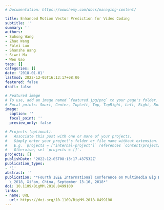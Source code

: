 ```yaml
---
# Documentation: https://wowchemy.com/docs/managing-content/

title: Enhanced Motion Vector Prediction for Video Coding
subtitle: ''
summary: ''
authors:
- Suhong Wang
- Zhao Wang
- Falei Luo
- Shanshe Wang
- Siwei Ma
- Wen Gao
tags: []
categories: []
date: '2018-01-01'
lastmod: 2022-12-05T16:13:17+08:00
featured: false
draft: false

# Featured image
# To use, add an image named `featured.jpg/png` to your page's folder.
# Focal points: Smart, Center, TopLeft, Top, TopRight, Left, Right, BottomLeft, Bottom, BottomRight.
image:
  caption: ''
  focal_point: ''
  preview_only: false

# Projects (optional).
#   Associate this post with one or more of your projects.
#   Simply enter your project's folder or file name without extension.
#   E.g. `projects = ["internal-project"]` references `content/project/deep-learning/index.md`.
#   Otherwise, set `projects = []`.
projects: []
publishDate: '2022-12-05T08:13:17.437532Z'
publication_types:
- '1'
abstract: ''
publication: "*Fourth IEEE International Conference on Multimedia Big Data, BigMM\
  \ 2018, Xi'an, China, September 13-16, 2018*"
doi: 10.1109/BigMM.2018.8499100
links:
- name: URL
  url: https://doi.org/10.1109/BigMM.2018.8499100
---
```

